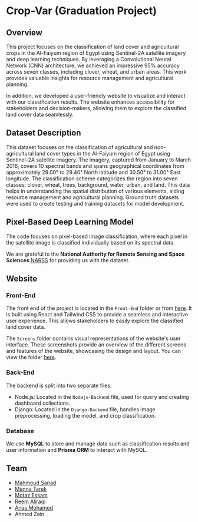 # Crop-Var (Graduation Project)
## Overview
This project focuses on the classification of land cover and agricultural crops in the Al-Faiyum region of Egypt using Sentinel-2A satellite imagery and deep learning techniques. By leveraging a Convolutional Neural Network (CNN) architecture, we achieved an impressive 95% accuracy across seven classes, including clover, wheat, and urban areas. This work provides valuable insights for resource management and agricultural planning.

In addition, we developed a user-friendly website to visualize and interact with our classification results. The website enhances accessibility for stakeholders and decision-makers, allowing them to explore the classified land cover data seamlessly.

## Dataset Description
This dataset focuses on the classification of agricultural and non-agricultural land cover types in the Al-Faiyum region of Egypt using Sentinel-2A satellite imagery. The imagery, captured from January to March 2016, covers 10 spectral bands and spans geographical coordinates from approximately 29.00° to 29.40° North latitude and 30.50° to 31.00° East longitude. The classification scheme categorizes the region into seven classes: clover, wheat, trees, background, water, urban, and land. This data helps in understanding the spatial distribution of various elements, aiding resource management and agricultural planning. Ground truth datasets were used to create testing and training datasets for model development.

## Pixel-Based Deep Learning Model 
The code focuses on pixel-based image classification, where each pixel in the satellite image is classified individually based on its spectral data.

We are grateful to the **National Authority for Remote Sensing and Space Sciences** [NARSS](https://github.com/NARSS) for providing us with the dataset.
## Website
  ### Front-End
  The front end of the project is located in the `Front-End` folder or from [here](./Front-End). It is built using React and Tailwind CSS to provide a seamless and interactive user experience. This allows stakeholders to easily explore the classified land cover data.
  
  The `Screens` folder contains visual representations of the website's user interface. These screenshots provide an overview of the different screens and features of the website, showcasing the design and layout. You can view the folder [here](./Screens).
  
  ### Back-End
  The backend is split into two separate files:
  - Node.js: Located in the `Nodejs-Backend` file, used for query and creating dashboard collections.
  - Django: Located in the `Django-Backend` file, handles image preprocessing, loading the model, and crop classification.
  ### Database
  We use **MySQL** to store and manage data such as classification results and user information and **Prisma ORM** to interact with MySQL.
  

  
## Team 
- [Mahmoud Sanad](https://github.com/Mahmoud-Sanad)
- [Menna Tarek](https://github.com/Menna-Tarek21)
- [Motaz Essam](https://github.com/motaz-14)
- [Reem Aliraqi](https://github.com/reemaliraqi)
- [Anas Mohamed](https://github.com/BluriXWRLD)
- Ahmed Zain

